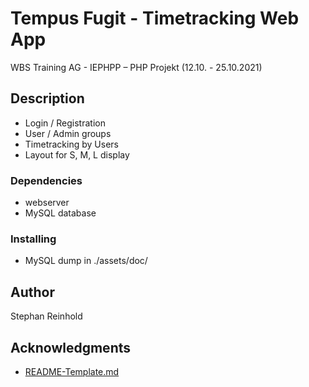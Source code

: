 # Tempus Fugit - Timetracking Web App

WBS Training AG - IEPHPP – PHP Projekt (12.10. - 25.10.2021)

## Description

* Login / Registration
* User / Admin groups
* Timetracking by Users
* Layout for S, M, L display

### Dependencies

* webserver
* MySQL database

### Installing

* MySQL dump in  ./assets/doc/

## Author

Stephan Reinhold

## Acknowledgments

* [README-Template.md](https://gist.github.com/DomPizzie/7a5ff55ffa9081f2de27c315f5018afc#file-readme-template-md)